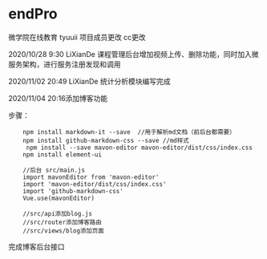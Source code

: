 # endPro
微学院在线教育
tyuuii
项目成员更改
cc更改

2020/10/28 9:30 LiXianDe
课程管理后台增加视频上传、删除功能，同时加入微服务架构，进行服务注册发现和调用

2020/11/02 20:49 LiXianDe
统计分析模块编写完成

2020/11/04 20:16添加博客功能

步骤：
        
        npm install markdown-it --save  //用于解析md文档（前后台都需要）
        npm install github-markdown-css --save //md样式
         npm install --save mavon-editor mavon-editor/dist/css/index.css
        npm install element-ui
        
        //后台 src/main.js
        import mavonEditor from 'mavon-editor'
        import 'mavon-editor/dist/css/index.css'
        import 'github-markdown-css'
        Vue.use(mavonEditor)
        
        //src/api添加blog.js
        //src/router添加博客路由
        //src/views/blog添加页面
   
完成博客后台接口     